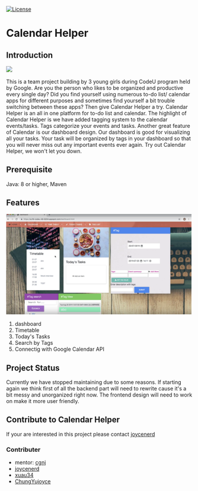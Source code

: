 [![License](https://img.shields.io/badge/License-Apache%202.0-blue.svg)](https://opensource.org/licenses/Apache-2.0)

# Calendar Helper

## Introduction

<img src="./pic/home.png" width="500">

This is a team project building by 3 young girls during CodeU program held by Google. Are you the person who likes to be organized and productive every single day? Did you find yourself using numerous to-do list/ calendar apps for different purposes and sometimes find yourself a bit trouble switching between these apps? Then give Calendar Helper a try. Calendar Helper is an all in one platform for to-do list and calendar. The highlight of Calendar Helper is we have added tagging system to the calendar events/tasks. Tags categorize your events and tasks. Another great feature of Calendar is our dashboard design. Our dashboard is good for visualizing all your tasks. Your task will be organized by tags in your dashboard so that you will never miss out any important events ever again. Try out Calendar Helper, we won't let you down.

## Prerequisite

Java: 8 or higher, Maven

## Features

<img src="./pic/dashboard.png" width="500">

1. dashboard
2. Timetable
3. Today's Tasks
5. Search by Tags
6. Connectig with Google Calendar API

## Project Status

Currently we have stopped maintaining due to some reasons. If starting again we think first of all the backend part will need to rewrite cause it's a bit messy and unorganized right now. The frontend design will need to work on make it more user friendly. 

## Contribute to Calendar Helper

If your are interested in this project please contact [joycenerd](https://github.com/joycenerd)

### Contributer

* mentor: [cgnj](https://github.com/cgnj)
* [joycenerd](https://github.com/joycenerd)
* [xuau34](https://github.com/xuau34)
* [ChungYujoyce](https://github.com/ChungYujoyce)

